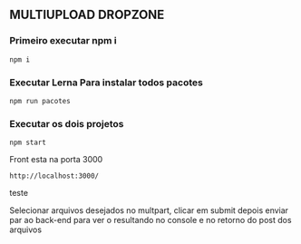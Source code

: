 ## MULTIUPLOAD DROPZONE

### Primeiro executar npm i 
    npm i

### Executar Lerna Para instalar todos pacotes
    npm run pacotes

### Executar os dois projetos
    npm start


Front esta na porta 3000

    http://localhost:3000/

teste

Selecionar arquivos desejados no multpart, clicar em submit depois enviar par ao back-end para ver o resultando no console e no retorno do post dos arquivos